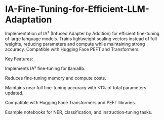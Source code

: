 # IA-Fine-Tuning-for-Efficient-LLM-Adaptation
Implementation of IA³ (Infused Adapter by Addition) for efficient fine-tuning of large language models. Trains lightweight scaling vectors instead of full weights, reducing parameters and compute while maintaining strong accuracy. Compatible with Hugging Face PEFT and Transformers.


Key Features:

Implements IA³ fine-tuning for llama8b.

Reduces fine-tuning memory and compute costs.

Maintains near full fine-tuning accuracy with <1% of total parameters updated.

Compatible with Hugging Face Transformers and PEFT libraries.

Example notebooks for NER, classification, and instruction-tuning tasks.
